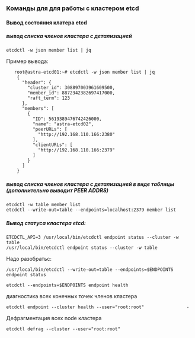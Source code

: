 ### Команды для для работы с кластером etcd

#### Вывод состояния клатера etcd

##### вывод списка членов кластера с детализацией 

    etcdctl -w json member list | jq   
    
 Пример вывода:
 
       root@astra-etcd01:~# etcdctl -w json member list | jq  
        {
          "header": {
            "cluster_id": 308897003961609500,
            "member_id": 8872342382697417000,
            "raft_term": 123
          },
          "members": [
            {
              "ID": 5619389476742426000,
              "name": "astra-etcd02",
              "peerURLs": [
                "http://192.168.110.166:2380"
              ],
              "clientURLs": [
                "http://192.168.110.166:2379"
              ]
            }
          ]
        }


##### вывод списка членов кластера с детализацией в виде таблицы (дополнительно выводит  PEER ADDRS)

    etcdctl -w table member list                               
    etcdctl --write-out=table --endpoints=localhost:2379 member list  
    
##### Вывод статуса кластера etcd:    

    ETCDCTL_API=3 /usr/local/bin/etcdctl endpoint status --cluster -w table
    /usr/local/bin/etcdctl endpoint status --cluster -w table
    
Надо разобратьс:
    
    /usr/local/bin/etcdctl --write-out=table --endpoints=$ENDPOINTS endpoint status
    
    etcdctl --endpoints=$ENDPOINTS endpoint health

диагностика всех конечных точек членов кластера 

    etcdctl endpoint --cluster health --user="root:root"                - 

Дефрагментация всех node кластера

    etcdctl defrag --cluster --user="root:root"     
